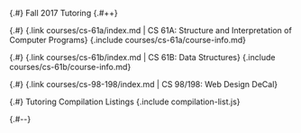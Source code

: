 
{.#} Fall 2017 Tutoring
{.#++}

{.#} {.link courses/cs-61a/index.md | CS 61A: Structure and Interpretation of Computer&nbsp;Programs}
{.include courses/cs-61a/course-info.md}

{.#} {.link courses/cs-61b/index.md | CS 61B: Data Structures}
{.include courses/cs-61b/course-info.md}

{.#} {.link courses/cs-98-198/index.md | CS 98/198: Web&nbsp;Design&nbsp;DeCal}

{.#} Tutoring Compilation Listings
{.include compilation-list.js}

{.#--}

